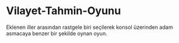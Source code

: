 # Vilayet-Tahmin-Oyunu
Eklenen iller arasından rastgele biri seçilerek konsol üzerinden adam asmacaya benzer bir şekilde oynan oyun.
